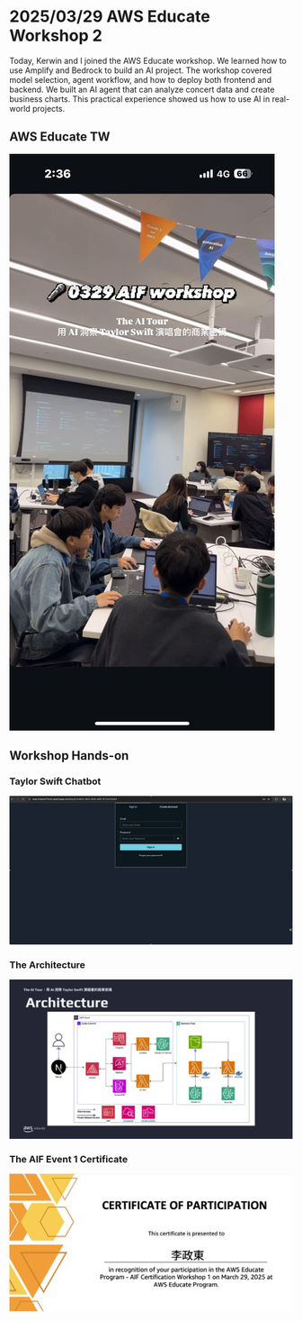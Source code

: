 # 2025/03/29 AWS Educate Workshop 2

Today, Kerwin and I joined the AWS Educate workshop. We learned how to use Amplify and Bedrock to build an AI project. The workshop covered model selection, agent workflow, and how to deploy both frontend and backend. We built an AI agent that can analyze concert data and create business charts. This practical experience showed us how to use AI in real-world projects.

## AWS Educate TW

![AWS Educate TW](/images/2025-03-29-aws-educate-tw-event.jpg)

## Workshop Hands-on

### Taylor Swift Chatbot

![Taylor Swift Chatbot](/images/aws-educate-taylor-swift-workshop-veed.gif)

### The Architecture

![The Architecture](/images/the-architecture.png)

### The AIF Event 1 Certificate

![The AIF Event 1 Certificate](/images/aws-aif-event-certificate.png)
